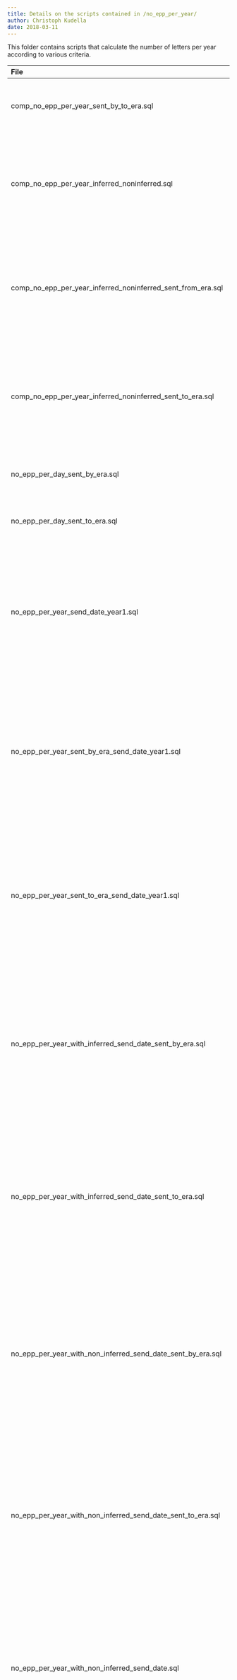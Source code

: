```yaml
---
title: Details on the scripts contained in /no_epp_per_year/
author: Christoph Kudella
date: 2018-03-11
---
```

This folder contains scripts that calculate the number of letters per year according to various criteria.

| File | Description |
| :------------- | :------------- |
| comp_no_epp_per_year_sent_by_to_era.sql | This query calculates both the number of letters sent by Erasmus per year and the inverse. |
| comp_no_epp_per_year_inferred_noninferred.sql | This query calculates both the number of letters with an inferred send date per year and the number of of letters with an non-inferred send date per year. |
| comp_no_epp_per_year_inferred_noninferred_sent_from_era.sql | This query calculates both the number of letters sent by Erasmus with an inferred send date per year and the number of of letters with an non-inferred send date per year. |
| comp_no_epp_per_year_inferred_noninferred_sent_to_era.sql | This query calculates both the number of letters sent to Erasmus with an inferred send date per year and the number of of letters with an non-inferred send date per year. |
| no_epp_per_day_sent_by_era.sql | This query calculates the number of letters sent by Erasmus per day. |
| no_epp_per_day_sent_to_era.sql | This query calculates the number of letters sent to Erasmus per day. |
| no_epp_per_year_send_date_year1.sql | This script calculates the number of letters per year in the letters table, excluding manually executed splits. Note that this script relies on the earliest year of sending (i.e. the 'send_date_year1' column). |
| no_epp_per_year_sent_by_era_send_date_year1.sql | This script calculates the number of letters sent by Erasmus per year in the letters table, excluding manually executed splits. Note that this script relies on the earliest year of sending (i.e. the 'send_date_year1' column). |
| no_epp_per_year_sent_to_era_send_date_year1.sql | This script calculates the number of letters sent to Erasmus per year in the letters table, excluding manually executed splits. Note that this script relies on the earliest year of sending (i.e. the 'send_date_year1' column). |
| no_epp_per_year_with_inferred_send_date_sent_by_era.sql | This script calculates the number of letters with an inferred send date sent by Erasmus per year in the letters table, excluding manually executed splits. Note that this script relies on the earliest year of sending (i.e. the 'send_date_year1' column). |
| no_epp_per_year_with_inferred_send_date_sent_to_era.sql | This script calculates the number of letters with an inferred send date sent to Erasmus per year in the letters table, excluding manually executed splits. Note that this script relies on the earliest year of sending (i.e. the 'send_date_year1' column). |
| no_epp_per_year_with_non_inferred_send_date_sent_by_era.sql | This script calculates the number of letters with an non-inferred send date sent by Erasmus per year in the letters table, excluding manually executed splits. Note that this script relies on the earliest year of sending (i.e. the 'send_date_year1' column). |
| no_epp_per_year_with_non_inferred_send_date_sent_to_era.sql | This script calculates the number of letters with an non-inferred send date sent to Erasmus per year in the letters table, excluding manually executed splits. Note that this script relies on the earliest year of sending (i.e. the 'send_date_year1' column). |
| no_epp_per_year_with_non_inferred_send_date.sql | This script calculates the number of letters with an non-inferred send date in the letters table, excluding manually executed splits. Note that this script relies on the earliest year of sending (i.e. the 'send_date_year1' column). |
| no_epp_pery_year_with_inferred_send_date.sql | This script calculates the number of letters with an inferred send date per year in the letters table, excluding manually executed splits. Note that this script relies on the earliest year of sending (i.e. the 'send_date_year1' column). |
